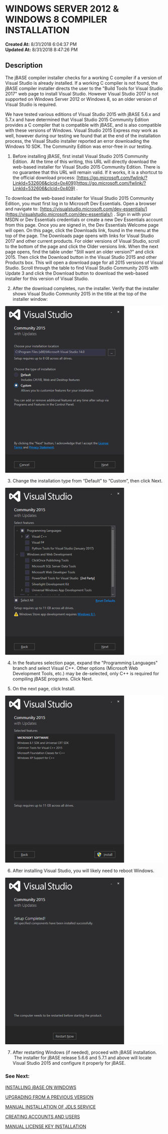 # WINDOWS SERVER 2012 & WINDOWS 8 COMPILER INSTALLATION

**Created At:** 8/31/2018 6:04:37 PM  
**Updated At:** 8/31/2018 8:47:26 PM  


## Description 

The jBASE compiler installer checks for a working C compiler if a version of Visual Studio is already installed. If a working C compiler is not found, the jBASE compiler installer directs the user to the "Build Tools for Visual Studio 2017" web page to install Visual Studio. However Visual Studio 2017 is not supported on Windows Server 2012 or Windows 8, so an older version of Visual Studio is required.

We have tested various editions of Visual Studio 2015 with jBASE 5.6.x and 5.7.x and have determined that Visual Studio 2015 Community Edition provides a C compiler that is compatible with jBASE, and is also compatible with these versions of Windows. Visual Studio 2015 Express *may* work as well, however during our testing we found that at the end of the installation process, the Visual Studio installer reported an error downloading the Windows 10 SDK. The Community Edition was error-free in our testing.

1. Before installing jBASE, first install Visual Studio 2015 Community Edition.  At the time of this writing, this URL will directly download the web-based installer for Visual Studio 2015 Community Edition. There is no guarantee that this URL will remain valid. If it works, it is a shortcut to the official download process: [https://go.microsoft.com/fwlink/?LinkId=532606&clcid=0x409](https://go.microsoft.com/fwlink/?LinkId=532606&clcid=0x409) .


To download the web-based installer for Visual Studio 2015 Community Edition, you must first log in to Microsoft Dev Essentials. Open a browser and navigate to: [https://visualstudio.microsoft.com/dev-essentials/](https://visualstudio.microsoft.com/dev-essentials/) . Sign in with your MSDN or Dev Essentials credentials or create a new Dev Essentials account from this page. Once you are signed in, the Dev Essentials Welcome page will open. On this page, click the Downloads link, found in the menu at the top of the page. The Downloads page opens with links for Visual Studio 2017 and other current products. For older versions of Visual Studio, scroll to the bottom of the page and click the Older versions link. When the next page opens, find the table under "Still want an older version?" and click 2015. Then click the Download button in the Visual Studio 2015 and other Products box. This will open a download page for all 2015 versions of Visual Studio. Scroll through the table to find Visual Studio Community 2015 with Update 3 and click the Download button to download the web-based installer for this version of Visual Studio.

2. After the download completes, run the installer. Verify that the installer shows Visual Studio Community 2015 in the title at the top of the installer window:

![](./1535747876956-1535747876956.jpg)

3. Change the installation type from “Default” to “Custom”, then click Next.

![](./1535747937127-1535747937127.jpg)

4. In the features selection page, expand the "Programming Languages" branch and select Visual C++. Other options (Microsoft Web Development Tools, etc.) may be de-selected, only C++ is required for compiling jBASE programs. Click Next.

5. On the next page, click Install.

![](./1535747972096-1535747972096.jpg)

6. After installing Visual Studio, you will likely need to reboot Windows.

![](./1535748000721-1535748000721.jpg)

7. After restarting Windows (if needed), proceed with jBASE installation.  The installer for jBASE release 5.6.6 and 5.7.1 and above will locate Visual Studio 2015 and configure it properly for jBASE.



### See Next:

[INSTALLING jBASE ON WINDOWS](323805-windows-jbase-installation)

[UPGRADING FROM A PREVIOUS VERSION](upgrading-from-a-previous-version)

[MANUAL INSTALLATION OF JDLS SERVICE](manual-installation-of-jdls-service)

[CREATING ACCOUNTS AND USERS](create-accounts-and-users)

[MANUAL LICENSE KEY INSTALLATION](manual-license-key-installation)
